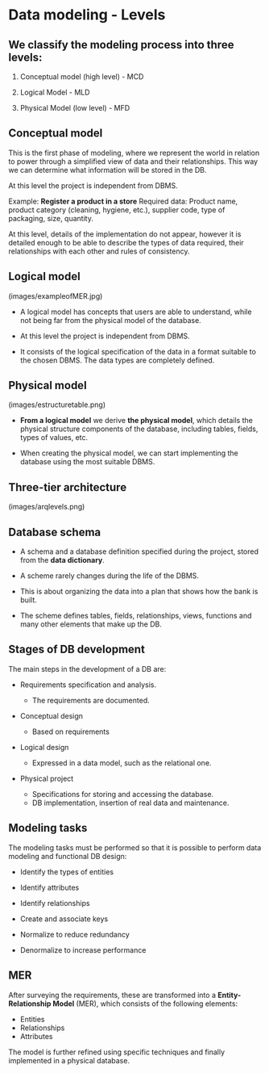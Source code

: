 # Data modeling - Levels

## We classify the modeling process into three levels:

1. Conceptual model (high level) - MCD

1. Logical Model - MLD

1. Physical Model (low level) - MFD


## Conceptual model


This is the first phase of modeling, where we represent the world in relation to power through a simplified view of data and their relationships. This way we can determine what information will be stored in the DB.

At this level the project is independent from DBMS.

Example:
**Register a product in a store**
Required data: Product name, product category (cleaning, hygiene, etc.), supplier code, type of packaging, size, quantity.

At this level, details of the implementation do not appear, however it is detailed enough to be able to describe the types of data required, their relationships with each other and rules of consistency.


## Logical model


(images/exampleofMER.jpg)

* A logical model has concepts that users are able to understand, while not being far from the physical model of the database.

* At this level the project is independent from DBMS.

* It consists of the logical specification of the data in a format suitable to the chosen DBMS. The data types are completely defined.


## Physical model


(images/estructuretable.png)

* **From a logical model** we derive **the physical model**, which details the physical structure components of the database, including tables, fields, types of values, etc.

* When creating the physical model, we can start implementing the database using the most suitable DBMS.


## Three-tier architecture


(images/arqlevels.png)


## Database schema


* A schema and a database definition specified during the project, stored from the **data dictionary**.

* A scheme rarely changes during the life of the DBMS.

* This is about organizing the data into a plan that shows how the bank is built.

* The scheme defines tables, fields, relationships, views, functions and many other elements that make up the DB.


## Stages of DB development
The main steps in the development of a DB are:

- Requirements specification and analysis.
  - The requirements are documented.

- Conceptual design
  - Based on requirements

- Logical design
  - Expressed in a data model, such as the relational one.

- Physical project
  - Specifications for storing and accessing the database.
  - DB implementation, insertion of real data and maintenance.


## Modeling tasks

The modeling tasks must be performed so that it is possible to perform data modeling and functional DB design:

* Identify the types of entities

* Identify attributes
 
* Identify relationships
 
* Create and associate keys
 
* Normalize to reduce redundancy
 
* Denormalize to increase performance

## MER
After surveying the requirements, these are transformed into a **Entity-Relationship Model** (MER), which consists of the following elements:

* Entities
* Relationships
* Attributes

The model is further refined using specific techniques and finally implemented in a physical database.



 

